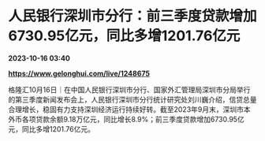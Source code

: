 # 人民银行深圳市分行：前三季度贷款增加6730.95亿元，同比多增1201.76亿元

**2023-10-16 03:40**

**https://www.gelonghui.com/live/1248675**

格隆汇10月16日｜在中国人民银行深圳市分行、国家外汇管理局深圳市分局举行的第三季度新闻发布会上，人民银行深圳市分行统计研究处刘川巍介绍，信贷总量合理增长，稳固有力支持深圳经济运行持续好转。截至2023年9月末，深圳市本外币各项贷款余额9.18万亿元，同比增长8.9%；前三季度贷款增加6730.95亿元，同比多增1201.76亿元。